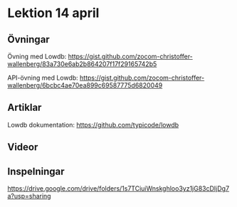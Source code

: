 # Lektion 14 april

## Övningar

Övning med Lowdb: https://gist.github.com/zocom-christoffer-wallenberg/83a730e6ab2b864207f17f29165742b5

API-övning med Lowdb: https://gist.github.com/zocom-christoffer-wallenberg/6bcbc4ae70ea899c69587775d6820049

## Artiklar

Lowdb dokumentation: https://github.com/typicode/lowdb

## Videor


## Inspelningar

https://drive.google.com/drive/folders/1s7TCiuiWnskghloo3yz1jG83cDIjDg7a?usp=sharing

